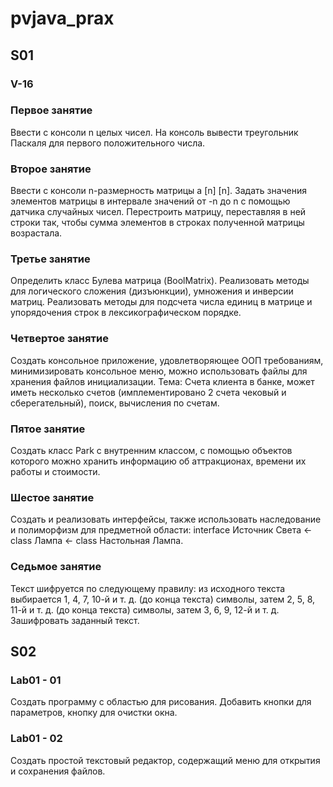 # pvjava_prax

## S01

### V-16

### Первое занятие

Ввести с консоли n целых чисел. На консоль вывести треугольник Паскаля для первого положительного числа.

### Второе занятие

Ввести с консоли n-размерность матрицы a [n] [n]. Задать значения элементов матрицы в интервале значений от -n до n с помощью датчика случайных чисел.
Перестроить матрицу, переставляя в ней строки так, чтобы сумма элементов в строках полученной матрицы возрастала.

### Третье занятие

Определить класс Булева матрица (BoolMatrix). Реализовать методы для логического сложения (дизъюнкции), умножения и инверсии матриц. Реализовать методы для подсчета числа единиц в матрице и упорядочения строк в лексикографическом порядке.

### Четвертое занятие

Создать консольное приложение, удовлетворяющее ООП требованиям, минимизировать консольное меню, можно использовать файлы для хранения файлов инициализации.
Тема: Счета клиента в банке, может иметь несколько счетов (имплементировано 2 счета чековый и сберегательный), поиск, вычисления по счетам.

### Пятое занятие

Создать класс Park с внутренним классом, с помощью объектов которого можно хранить информацию об аттракционах, времени их работы и стоимости.

### Шестое занятие

Создать и реализовать интерфейсы, также использовать наследование и полиморфизм для предметной области:
interface Источник Света <- class Лампа <- class Настольная Лампа.

### Седьмое занятие

Текст шифруется по следующему правилу: из исходного текста выбирается 1, 4, 7, 10-й и т. д. (до конца текста) символы, затем 2, 5, 8, 11-й и т. д. (до конца текста) символы, затем 3, 6, 9, 12-й и т. д. Зашифровать заданный текст.

## S02

### Lab01 - 01

Создать программу с областью для рисования. Добавить кнопки для параметров, кнопку для очистки окна.

### Lab01 - 02

Создать простой текстовый редактор, содержащий меню для открытия и сохранения файлов.
